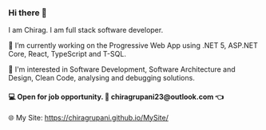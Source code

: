 ### Hi there 👋

I am Chirag. I am full stack software developer. 

🔭 I’m currently working on the Progressive Web App using .NET 5, ASP.NET Core, React, TypeScript and T-SQL.

🤔 I'm interested in Software Development, Software Architecture and Design, Clean Code, analysing and debugging solutions.

<h4>💻 Open for job opportunity. 📧 chiragrupani23@outlook.com  👈</h4>


🌐 My Site: https://chiragrupani.github.io/MySite/




<!--
**ChiragRupani/ChiragRupani** is a ✨ _special_ ✨ repository because its `README.md` (this file) appears on your GitHub profile.

Here are some ideas to get you started:

- 🔭 I’m currently working on ...
- 🌱 I’m currently learning ...
- 👯 I’m looking to collaborate on ...
- 🤔 I’m looking for help with ...
- 💬 Ask me about ...
- 📫 How to reach me: ...
- 😄 Pronouns: ...
- ⚡ Fun fact: ...
-->
